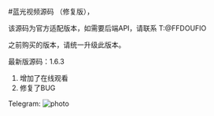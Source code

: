 #蓝光视频源码 （修复版），

该源码为官方适配版本，如需要后端API，请联系 T:@FFDOUFIO

之前购买的版本，请统一升级此版本。


最新版源码：1.6.3

1. 增加了在线观看
2. 修复了BUG


Telegram:
![photo](https://github.com/user-attachments/assets/eb7fa89a-209f-4e1b-a79a-67c5423f13a5)
